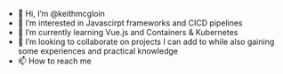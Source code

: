 - 👋 Hi, I’m @keithmcgloin
- 👀 I’m interested in Javascirpt frameworks and CICD pipelines
- 🌱 I’m currently learning Vue.js and Containers & Kubernetes
- 💞️ I’m looking to collaborate on projects I can add to while also gaining some experiences and practical knowledge
- 📫 How to reach me 

<!---
keithmcgloin/keithmcgloin is a ✨ special ✨ repository because its `README.md` (this file) appears on your GitHub profile.
You can click the Preview link to take a look at your changes.
--->
